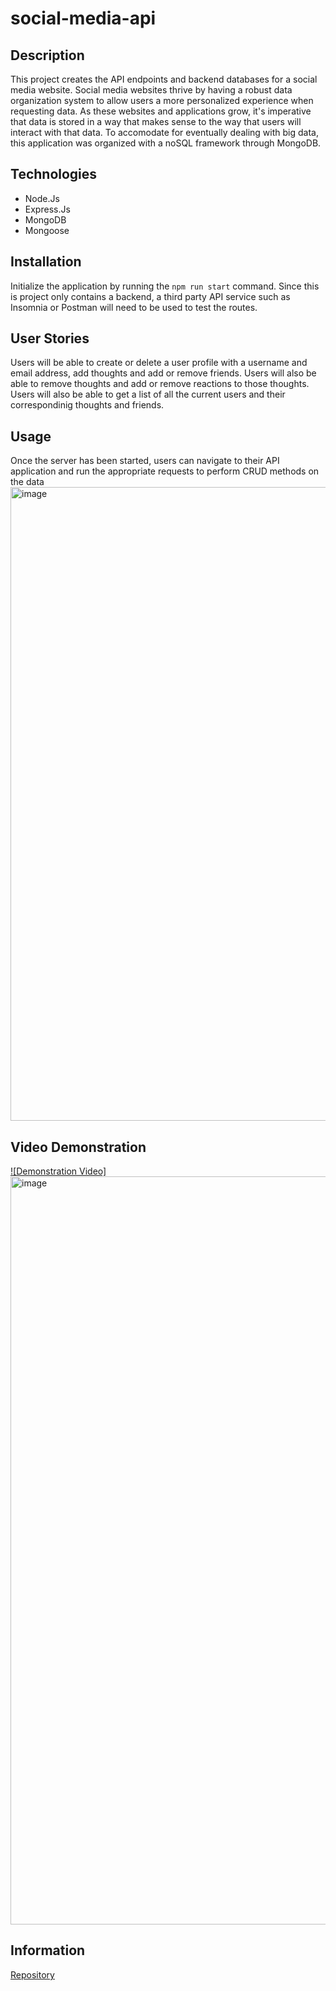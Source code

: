 # social-media-api

## Description
This project creates the API endpoints and backend databases for a social media website. Social media websites thrive by having a robust data organization system to allow users a more personalized experience when requesting data. As these websites and applications grow, it's imperative that data is stored in a way that makes sense to the way that users will interact with that data. To accomodate for eventually dealing with big data, this application was organized with a noSQL framework through MongoDB.

## Technologies
* Node.Js
* Express.Js
* MongoDB
* Mongoose

## Installation
Initialize the application by running the `npm run start` command. Since this is project only contains a backend, a third party API service such as Insomnia or Postman will need to be used to test the routes. 

## User Stories
Users will be able to create or delete a user profile with a username and email address, add thoughts and add or remove friends. Users will also be able to remove thoughts and add or remove reactions to those thoughts. Users will also be able to get a list of all the current users and their correspondinig thoughts and friends.


## Usage
Once the server has been started, users can navigate to their API application and run the appropriate requests to perform CRUD methods on the data
<img width="1014" alt="image" src="https://user-images.githubusercontent.com/86696492/197665933-9609c7c8-a166-4ee1-8fe0-ae83008e9ea8.png">


## Video Demonstration
[![Demonstration Video]  <img width="1197" alt="image" src="https://user-images.githubusercontent.com/86696492/164565914-f0f9be88-ae7c-4f5a-a049-1c20f3a63177.png">](https://bootcampspot.instructuremedia.com/embed/c6697d43-d53d-49a9-9db8-0a25451dac6e "Demonstration")
## Information
[Repository](https://github.com/nicolalenee/social-media-api)